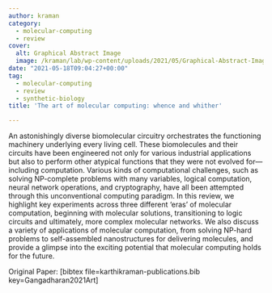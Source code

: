 ```yaml
---
author: kraman
category:
  - molecular-computing
  - review
cover:
  alt: Graphical Abstract Image
  image: /kraman/lab/wp-content/uploads/2021/05/Graphical-Abstract-Image.png
date: "2021-05-18T09:04:27+00:00"
tag:
  - molecular-computing
  - review
  - synthetic-biology
title: 'The art of molecular computing: whence and whither'

---
```

An astonishingly diverse biomolecular circuitry orchestrates the functioning machinery underlying every living cell. These biomolecules and their circuits have been engineered not only for various industrial applications but also to perform other atypical functions that they were not evolved for—including computation. Various kinds of computational challenges, such as solving NP-complete problems with many variables, logical computation, neural network operations, and cryptography, have all been attempted through this unconventional computing paradigm. In this review, we highlight key experiments across three different ‘eras’ of molecular computation, beginning with molecular solutions, transitioning to logic circuits and ultimately, more complex molecular networks. We also discuss a variety of applications of molecular computation, from solving NP-hard problems to self-assembled nanostructures for delivering molecules, and provide a glimpse into the exciting potential that molecular computing holds for the future.

Original Paper: \[bibtex file=karthikraman-publications.bib key=Gangadharan2021Art\]
